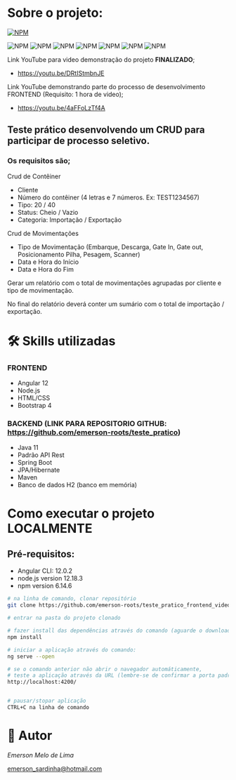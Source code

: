 # Sobre o projeto:
[![NPM](https://img.shields.io/npm/l/react)](https://github.com/emerson-roots/teste_pratico_frontend_video/blob/master/LICENSE)

![NPM](https://img.shields.io/badge/Angular-DD0031?style=flat&logo=angular&logoColor=white)
![NPM](https://img.shields.io/badge/TypeScript-007ACC?style=flat&logo=typescript&logoColor=white) 
![NPM](https://img.shields.io/badge/Bootstrap-563D7C?style=flat&logo=bootstrap&logoColor=white) 
![NPM](https://img.shields.io/badge/HTML5-E34F26?style=flat&logo=html5&logoColor=white) 
![NPM](https://img.shields.io/badge/CSS3-1572B6?style=flat&logo=css3&logoColor=white) 
![NPM](https://img.shields.io/badge/Java-ED8B00?style=flat&logo=java&logoColor=white) 
![NPM](https://img.shields.io/badge/Spring-6DB33F?style=flat&logo=spring&logoColor=white)


Link YouTube para video demonstração do projeto **FINALIZADO**; 
- https://youtu.be/DRtIStmbnJE

Link YouTube demonstrando parte do processo de desenvolvimento FRONTEND (Requisito: 1 hora de video); 
- https://youtu.be/4aFFoLzTf4A


## Teste prático desenvolvendo um CRUD para participar de processo seletivo.
### Os requisitos são;


Crud de Contêiner
- Cliente
- Número do contêiner (4 letras e 7 números. Ex: TEST1234567)
- Tipo: 20 / 40
- Status: Cheio / Vazio
- Categoria: Importação / Exportação

Crud de Movimentações
- Tipo de Movimentação (Embarque, Descarga, Gate In, Gate out, Posicionamento
Pilha, Pesagem, Scanner)
- Data e Hora do Início
- Data e Hora do Fim

Gerar um relatório com o total de movimentações agrupadas por cliente e tipo de
movimentação.

No final do relatório deverá conter um sumário com o total de importação / exportação.

# 🛠 Skills utilizadas
	
### FRONTEND

-	Angular 12
-	Node.js
-	HTML/CSS
-	Bootstrap 4

### BACKEND (LINK PARA REPOSITORIO GITHUB: https://github.com/emerson-roots/teste_pratico)
-	Java 11
-	Padrão API Rest
-	Spring Boot
-	JPA/Hibernate
-	Maven
-	Banco de dados H2 (banco em memória)



# Como executar o projeto LOCALMENTE

## Pré-requisitos: 
- Angular CLI: 12.0.2
- node.js version 12.18.3
- npm version 6.14.6


```bash
# na linha de comando, clonar repositório
git clone https://github.com/emerson-roots/teste_pratico_frontend_video

# entrar na pasta do projeto clonado

# fazer install das dependências através do comando (aguarde o download e instalação):
npm install

# iniciar a aplicação através do comando:
ng serve --open

# se o comando anterior não abrir o navegador automáticamente, 
# teste a aplicação através da URL (lembre-se de confirmar a porta padrão da sua máquina):
http://localhost:4200/ 


# pausar/stopar aplicação
CTRL+C na linha de comando
```


# 🚀 Autor

*Emerson Melo de Lima*

emerson_sardinha@hotmail.com
